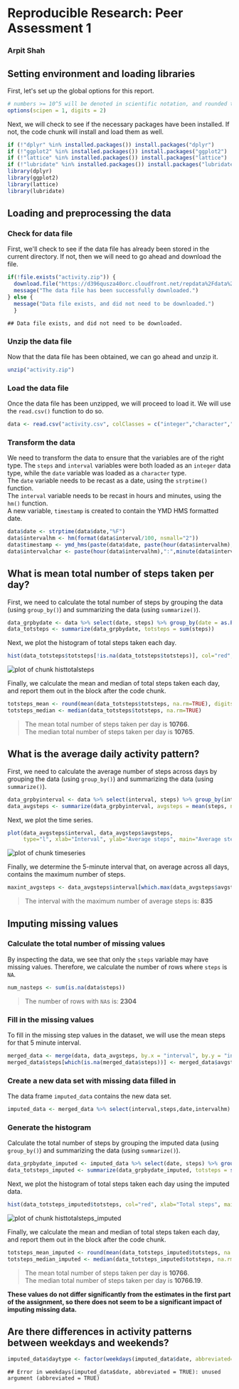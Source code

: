 # Reproducible Research: Peer Assessment 1
### Arpit Shah

## Setting environment and loading libraries
First, let's set up the global options for this report.

```r
# numbers >= 10^5 will be denoted in scientific notation, and rounded to 2 digits
options(scipen = 1, digits = 2)
```

Next, we will check to see if the necessary packages have been installed. If not, the code chunk will install and load them as well.

```r
if (!"dplyr" %in% installed.packages()) install.packages("dplyr")
if (!"ggplot2" %in% installed.packages()) install.packages("ggplot2")
if (!"lattice" %in% installed.packages()) install.packages("lattice")
if (!"lubridate" %in% installed.packages()) install.packages("lubridate")
library(dplyr)
library(ggplot2)
library(lattice)
library(lubridate)
```

## Loading and preprocessing the data
### Check for data file
First, we'll check to see if the data file has already been stored in the current directory. If not, then we will need to go ahead and download the file.

```r
if(!file.exists("activity.zip")) {
  download.file("https://d396qusza40orc.cloudfront.net/repdata%2Fdata%2Factivity.zip", destfile="activity.zip", method="curl")
  message("The data file has been successfully downloaded.")
} else {
  message("Data file exists, and did not need to be downloaded.")
  }
```

```
## Data file exists, and did not need to be downloaded.
```

### Unzip the data file
Now that the data file has been obtained, we can go ahead and unzip it.

```r
unzip("activity.zip")
```

### Load the data file
Once the data file has been unzipped, we will proceed to load it. We will use the `read.csv()` function to do so.

```r
data <- read.csv("activity.csv", colClasses = c("integer","character","integer"), stringsAsFactors = FALSE)
```

### Transform the data
We need to transform the data to ensure that the variables are of the right type. The `steps` and `interval` variables were both loaded as an `integer` data type, while the `date` variable was loaded as a `character` type.  
The `date` variable needs to be recast as a date, using the `strptime()` function.  
The `interval` variable needs to be recast in hours and minutes, using the `hm()` function.  
A new variable, `timestamp` is created to contain the YMD HMS formatted date.

```r
data$date <- strptime(data$date,"%F")
data$intervalhm <- hm(format(data$interval/100, nsmall="2"))
data$timestamp <- ymd_hms(paste(data$date, paste(hour(data$intervalhm),":", minute(data$intervalhm),":",second(data$intervalhm), sep="")))
data$intervalchar <- paste(hour(data$intervalhm),":",minute(data$intervalhm),sep="")
```

## What is mean total number of steps taken per day?
First, we need to calculate the total number of steps by grouping the data (using `group_by()`) and summarizing the data (using `summarize()`).

```r
data_grpbydate <- data %>% select(date, steps) %>% group_by(date = as.POSIXct(date))
data_totsteps <- summarize(data_grpbydate, totsteps = sum(steps))
```

Next, we plot the histogram of total steps taken each day.

```r
hist(data_totsteps$totsteps[!is.na(data_totsteps$totsteps)], col="red", xlab="Total steps", main="Histogram of total steps taken each day")
```

![plot of chunk histtotalsteps](figure/histtotalsteps-1.png) 

Finally, we calculate the mean and median of total steps taken each day, and report them out in the block after the code chunk.

```r
totsteps_mean <- round(mean(data_totsteps$totsteps, na.rm=TRUE), digits = 0)
totsteps_median <- median(data_totsteps$totsteps, na.rm=TRUE)
```

> The mean total number of steps taken per day is **10766**.  
> The median total number of steps taken per day is **10765**.

## What is the average daily activity pattern?
First, we need to calculate the average number of steps across days by grouping the data (using `group_by()`) and summarizing the data (using `summarize()`).

```r
data_grpbyinterval <- data %>% select(interval, steps) %>% group_by(interval)
data_avgsteps <- summarize(data_grpbyinterval, avgsteps = mean(steps, na.rm=TRUE))
```

Next, we plot the time series.

```r
plot(data_avgsteps$interval, data_avgsteps$avgsteps,
     type="l", xlab="Interval", ylab="Average steps", main="Average steps by interval")
```

![plot of chunk timeseries](figure/timeseries-1.png) 

Finally, we determine the 5-minute interval that, on average across all days, contains the maximum number of steps.

```r
maxint_avgsteps <- data_avgsteps$interval[which.max(data_avgsteps$avgsteps)]
```

> The interval with the maximum number of average steps is: **835**

## Imputing missing values

### Calculate the total number of missing values
By inspecting the data, we see that only the `steps` variable may have missing values. Therefore, we calculate the number of rows where `steps` is `NA`.

```r
num_nasteps <- sum(is.na(data$steps))
```
> The number of rows with `NA`s is: **2304**

### Fill in the missing values
To fill in the missing step values in the dataset, we will use the mean steps for that 5 minute interval.

```r
merged_data <- merge(data, data_avgsteps, by.x = "interval", by.y = "interval", all.x = TRUE)
merged_data$steps[which(is.na(merged_data$steps))] <- merged_data$avgsteps[which(is.na(merged_data$steps))]
```

### Create a new data set with missing data filled in
The data frame `imputed_data` contains the new data set.

```r
imputed_data <- merged_data %>% select(interval,steps,date,intervalhm)
```

### Generate the histogram
Calculate the total number of steps by grouping the imputed data (using `group_by()`) and summarizing the data (using `summarize()`).

```r
data_grpbydate_imputed <- imputed_data %>% select(date, steps) %>% group_by(date = as.POSIXct(date))
data_totsteps_imputed <- summarize(data_grpbydate_imputed, totsteps = sum(steps))
```

Next, we plot the histogram of total steps taken each day using the imputed data.

```r
hist(data_totsteps_imputed$totsteps, col="red", xlab="Total steps", main="Histogram of total steps taken each day with imputed data")
```

![plot of chunk histtotalsteps_imputed](figure/histtotalsteps_imputed-1.png) 

Finally, we calculate the mean and median of total steps taken each day, and report them out in the block after the code chunk.

```r
totsteps_mean_imputed <- round(mean(data_totsteps_imputed$totsteps, na.rm=TRUE), digits = 0)
totsteps_median_imputed <- median(data_totsteps_imputed$totsteps, na.rm=TRUE)
```

> The mean total number of steps taken per day is **10766**.  
> The median total number of steps taken per day is **10766.19**.

**These values do not differ significantly from the estimates in the first part of the assignment, so there does not seem to be a significant impact of imputing missing data.**

## Are there differences in activity patterns between weekdays and weekends?


```r
imputed_data$daytype <- factor(weekdays(imputed_data$date, abbreviated=TRUE))
```

```
## Error in weekdays(imputed_data$date, abbreviated = TRUE): unused argument (abbreviated = TRUE)
```
